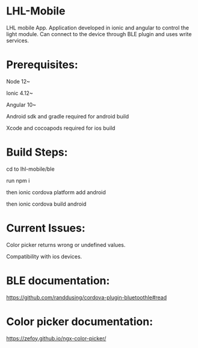 # LHL-Mobile
LHL mobile App. Application developed in ionic and angular to control the light module. Can connect to the device through BLE plugin and uses write services.


# Prerequisites:

Node 12~

Ionic 4.12~

Angular 10~

Android sdk and gradle required for android build

Xcode and cocoapods required for ios build


# Build Steps:


cd to lhl-mobile/ble

run npm i

then ionic cordova platform add android

then ionic cordova build android


# Current Issues:
Color picker returns wrong or undefined values.

Compatibility with ios devices.

# BLE documentation:
https://github.com/randdusing/cordova-plugin-bluetoothle#read


# Color picker documentation:
https://zefoy.github.io/ngx-color-picker/
